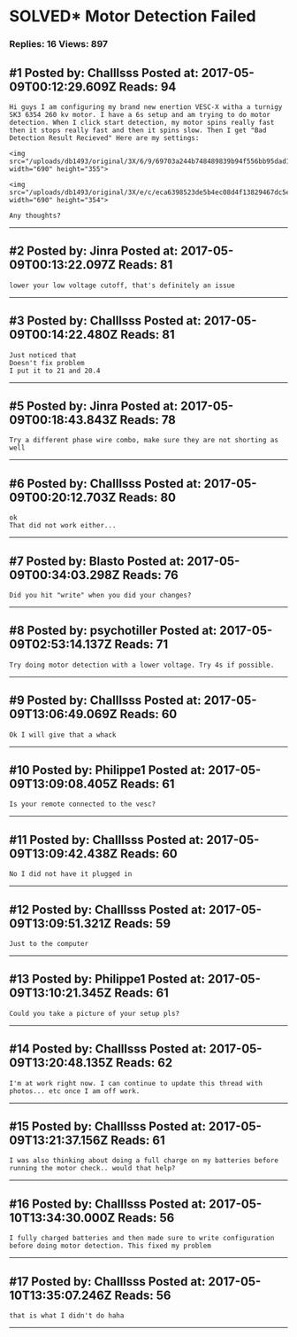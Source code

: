 # SOLVED* Motor Detection Failed

### Replies: 16 Views: 897

## \#1 Posted by: Challlsss Posted at: 2017-05-09T00:12:29.609Z Reads: 94

```
Hi guys I am configuring my brand new enertion VESC-X witha a turnigy SK3 6354 260 kv motor. I have a 6s setup and am trying to do motor detection. When I click start detection, my motor spins really fast then it stops really fast and then it spins slow. Then I get "Bad Detection Result Recieved" Here are my settings:

<img src="/uploads/db1493/original/3X/6/9/69703a244b748489839b94f556bb95dad1493fcc.png" width="690" height="355">

<img src="/uploads/db1493/original/3X/e/c/eca6398523de5b4ec08d4f13829467dc5ec534cc.png" width="690" height="354">

Any thoughts?
```

---
## \#2 Posted by: Jinra Posted at: 2017-05-09T00:13:22.097Z Reads: 81

```
lower your low voltage cutoff, that's definitely an issue
```

---
## \#3 Posted by: Challlsss Posted at: 2017-05-09T00:14:22.480Z Reads: 81

```
Just noticed that
Doesn't fix problem
I put it to 21 and 20.4
```

---
## \#5 Posted by: Jinra Posted at: 2017-05-09T00:18:43.843Z Reads: 78

```
Try a different phase wire combo, make sure they are not shorting as well
```

---
## \#6 Posted by: Challlsss Posted at: 2017-05-09T00:20:12.703Z Reads: 80

```
ok
That did not work either...
```

---
## \#7 Posted by: Blasto Posted at: 2017-05-09T00:34:03.298Z Reads: 76

```
Did you hit "write" when you did your changes?
```

---
## \#8 Posted by: psychotiller Posted at: 2017-05-09T02:53:14.137Z Reads: 71

```
Try doing motor detection with a lower voltage. Try 4s if possible.
```

---
## \#9 Posted by: Challlsss Posted at: 2017-05-09T13:06:49.069Z Reads: 60

```
Ok I will give that a whack
```

---
## \#10 Posted by: Philippe1 Posted at: 2017-05-09T13:09:08.405Z Reads: 61

```
Is your remote connected to the vesc?
```

---
## \#11 Posted by: Challlsss Posted at: 2017-05-09T13:09:42.438Z Reads: 60

```
No I did not have it plugged in
```

---
## \#12 Posted by: Challlsss Posted at: 2017-05-09T13:09:51.321Z Reads: 59

```
Just to the computer
```

---
## \#13 Posted by: Philippe1 Posted at: 2017-05-09T13:10:21.345Z Reads: 61

```
Could you take a picture of your setup pls?
```

---
## \#14 Posted by: Challlsss Posted at: 2017-05-09T13:20:48.135Z Reads: 62

```
I'm at work right now. I can continue to update this thread with photos... etc once I am off work.
```

---
## \#15 Posted by: Challlsss Posted at: 2017-05-09T13:21:37.156Z Reads: 61

```
I was also thinking about doing a full charge on my batteries before running the motor check.. would that help?
```

---
## \#16 Posted by: Challlsss Posted at: 2017-05-10T13:34:30.000Z Reads: 56

```
I fully charged batteries and then made sure to write configuration before doing motor detection. This fixed my problem
```

---
## \#17 Posted by: Challlsss Posted at: 2017-05-10T13:35:07.246Z Reads: 56

```
that is what I didn't do haha
```

---
